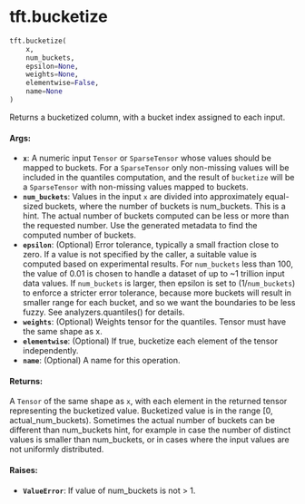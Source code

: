 <div itemscope itemtype="http://developers.google.com/ReferenceObject">
<meta itemprop="name" content="tft.bucketize" />
<meta itemprop="path" content="Stable" />
</div>

# tft.bucketize

``` python
tft.bucketize(
    x,
    num_buckets,
    epsilon=None,
    weights=None,
    elementwise=False,
    name=None
)
```

Returns a bucketized column, with a bucket index assigned to each input.

#### Args:

* <b>`x`</b>: A numeric input `Tensor` or `SparseTensor` whose values should be mapped
    to buckets.  For a `SparseTensor` only non-missing values will be included
    in the quantiles computation, and the result of `bucketize` will be a
    `SparseTensor` with non-missing values mapped to buckets.
* <b>`num_buckets`</b>: Values in the input `x` are divided into approximately
    equal-sized buckets, where the number of buckets is num_buckets.
    This is a hint. The actual number of buckets computed can be
    less or more than the requested number. Use the generated metadata to
    find the computed number of buckets.
* <b>`epsilon`</b>: (Optional) Error tolerance, typically a small fraction close to
    zero. If a value is not specified by the caller, a suitable value is
    computed based on experimental results.  For `num_buckets` less
    than 100, the value of 0.01 is chosen to handle a dataset of up to
    ~1 trillion input data values.  If `num_buckets` is larger,
    then epsilon is set to (1/`num_buckets`) to enforce a stricter
    error tolerance, because more buckets will result in smaller range for
    each bucket, and so we want the boundaries to be less fuzzy.
    See analyzers.quantiles() for details.
* <b>`weights`</b>: (Optional) Weights tensor for the quantiles. Tensor must have the
    same shape as x.
* <b>`elementwise`</b>: (Optional) If true, bucketize each element of the tensor
    independently.
* <b>`name`</b>: (Optional) A name for this operation.


#### Returns:

A `Tensor` of the same shape as `x`, with each element in the
returned tensor representing the bucketized value. Bucketized value is
in the range [0, actual_num_buckets). Sometimes the actual number of buckets
can be different than num_buckets hint, for example in case the number of
distinct values is smaller than num_buckets, or in cases where the
input values are not uniformly distributed.


#### Raises:

* <b>`ValueError`</b>: If value of num_buckets is not > 1.